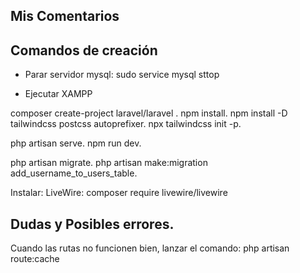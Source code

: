 
## Mis Comentarios


## Comandos de creación

- Parar servidor mysql:
    sudo service mysql sttop

- Ejecutar XAMPP


composer create-project laravel/laravel <proyecto>.
npm install.
npm install -D tailwindcss postcss autoprefixer.
npx tailwindcss init -p.


php artisan serve.
npm run dev.

php artisan migrate.
php artisan make:migration add_username_to_users_table.

Instalar: LiveWire:
composer require livewire/livewire


## Dudas y Posibles errores.

Cuando las rutas no funcionen bien, lanzar el comando:
php artisan route:cache
